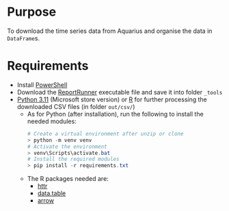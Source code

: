 # Purpose

To download the time series data from Aquarius and organise the data in `DataFrame`s.

# Requirements

- Install [PowerShell](https://www.microsoft.com/store/productId/9MZ1SNWT0N5D?ocid=pdpshare)
- Download the [ReportRunner](https://github.com/AquaticInformatics/getting-started/releases/ReportRunner) executable file and save it into folder `_tools`
- [Python 3.11](https://www.microsoft.com/store/productId/9NRWMJP3717K?ocid=pdpshare) (Microsoft store version) or [R](https://cran.r-project.org/) for further processing the downloaded CSV files (in folder `out/csv/`)
    - As for Python (after installation), run the following to install the needed modules:
      ```powershell
      # Create a virtual environment after unzip or clone
      > python -m venv venv
      # Activate the environment
      > venv\Scripts\activate.bat
      # Install the required modules
      > pip install -r requirements.txt
      ```
    - The R packages needed are:
      - [httr](https://cran.r-project.org/web/packages/httr/index.html)
      - [data.table](https://cran.r-project.org/web/packages/data.table/index.html)
      - [arrow](https://cran.r-project.org/web/packages/arrow/index.html)
